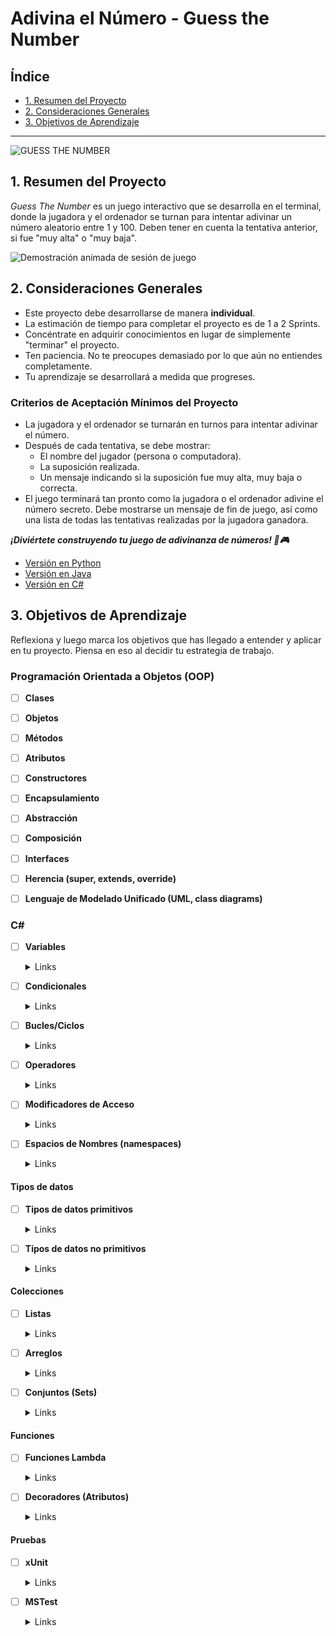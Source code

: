 # Adivina el Número - Guess the Number

## Índice

- [1. Resumen del Proyecto](#1-resumen-del-proyecto)
- [2. Consideraciones Generales](#2-consideraciones-generales)
- [3. Objetivos de Aprendizaje](#3-objetivos-de-aprendizaje)

---

![GUESS THE
NUMBER](https://firebasestorage.googleapis.com/v0/b/laboratoria-945ea.appspot.com/o/guess-the-number.png?alt=media)

## 1. Resumen del Proyecto

_Guess The Number_ es un juego interactivo que se desarrolla en el terminal,
donde la jugadora y el ordenador se turnan para intentar adivinar un número
aleatorio entre 1 y 100. Deben tener en cuenta la tentativa anterior, si fue
"muy alta" o "muy baja".

![Demostración animada de sesión de juego](https://firebasestorage.googleapis.com/v0/b/laboratoria-945ea.appspot.com/o/guess-the-number-demo.gif?alt=media)

## 2. Consideraciones Generales

- Este proyecto debe desarrollarse de manera **individual**.
- La estimación de tiempo para completar el proyecto es de 1 a 2 Sprints.
- Concéntrate en adquirir conocimientos en lugar de simplemente "terminar" el
  proyecto.
- Ten paciencia. No te preocupes demasiado por lo que aún no entiendes
  completamente.
- Tu aprendizaje se desarrollará a medida que progreses.

### **Criterios de Aceptación Mínimos del Proyecto**

- La jugadora y el ordenador se turnarán en turnos para intentar adivinar el
  número.
- Después de cada tentativa, se debe mostrar:
  * El nombre del jugador (persona o computadora).
  * La suposición realizada.
  * Un mensaje indicando si la suposición fue muy alta, muy baja o correcta.
- El juego terminará tan pronto como la jugadora o el ordenador adivine el
  número secreto. Debe mostrarse un mensaje de fin de juego, así como una lista
  de todas las tentativas realizadas por la jugadora ganadora.

**_¡Diviértete construyendo tu juego de adivinanza de números! 🎲🎮_**

- [Versión en Python](./docs/README-python.md)
- [Versión en Java](./docs/README-java.md)
- [Versión en C#](./docs/README-csharp.md)

## 3. Objetivos de Aprendizaje


Reflexiona y luego marca los objetivos que has llegado a entender y aplicar en tu proyecto. Piensa en eso al decidir tu estrategia de trabajo.

### Programación Orientada a Objetos (OOP)

- [ ] **Clases**

- [ ] **Objetos**

- [ ] **Métodos**

- [ ] **Atributos**

- [ ] **Constructores**

- [ ] **Encapsulamiento**

- [ ] **Abstracción**

- [ ] **Composición**

- [ ] **Interfaces**

- [ ] **Herencia (super, extends, override)**

- [ ] **Lenguaje de Modelado Unificado (UML, class diagrams)**

### C#

- [ ] **Variables**

  <details><summary>Links</summary><p>

  * [Variables (en inglés) - Microsoft Docs](https://learn.microsoft.com/es-es/dotnet/csharp/language-reference/language-specification/variables)
  * [C# | Variables](https://www.geeksforgeeks.org/c-sharp-variables/)
  * [Variables y Tipos en C#](https://desarrolloweb.com/articulos/variables-tipos-csharp)
</p></details>

- [ ] **Condicionales**

  <details><summary>Links</summary><p>

  * [Instrucciones de selección - Microsoft Docs](https://learn.microsoft.com/es-es/dotnet/csharp/language-reference/statements/selection-statements)
</p></details>

- [ ] **Bucles/Ciclos**

  <details><summary>Links</summary><p>

  * [Instrucciones de iteración - Microsoft Docs](https://learn.microsoft.com/es-es/dotnet/csharp/language-reference/statements/iteration-statements)
</p></details>

- [ ] **Operadores**

  <details><summary>Links</summary><p>

  * [Operadores y expresiones de C# (referencia de C#) - Microsoft Docs](https://docs.microsoft.com/es-es/dotnet/csharp/language-reference/operators/)
</p></details>

- [ ] **Modificadores de Acceso**

  <details><summary>Links</summary><p>

  * [Modificadores de acceso (Guía de programación de C#) - Microsoft Docs](https://docs.microsoft.com/es-es/dotnet/csharp/programming-guide/classes-and-structs/access-modifiers)
</p></details>

- [ ] **Espacios de Nombres (namespaces)**

  <details><summary>Links</summary><p>

  * [Declaración de espacios de nombres para organizar los tipos - Microsoft Docs](https://docs.microsoft.com/es-es/dotnet/csharp/programming-guide/namespaces/)
</p></details>

#### Tipos de datos

- [ ] **Tipos de datos primitivos**

  <details><summary>Links</summary><p>

  * [Tipos integrados (referencia de C#) - Microsoft Docs](https://learn.microsoft.com/es-es/dotnet/csharp/language-reference/builtin-types/built-in-types)
  * [C# | Data Types (en inglés)](https://www.geeksforgeeks.org/c-sharp-data-types/)
</p></details>

- [ ] **Tipos de datos no primitivos**

  <details><summary>Links</summary><p>

  * [Common Type System - Microsoft Docs](https://learn.microsoft.com/es-es/dotnet/csharp/fundamentals/types/#the-common-type-system)
</p></details>

#### Colecciones

- [ ] **Listas**

  <details><summary>Links</summary><p>

  * [List<T> Clase - Microsoft Docs](https://learn.microsoft.com/es-es/dotnet/api/system.collections.generic.list-1?view=net-8.0)
  * [Aprenda a administrar colecciones de datos mediante List<T> en C# - Microsoft Docs](https://learn.microsoft.com/es-es/dotnet/csharp/tour-of-csharp/tutorials/arrays-and-collections)
</p></details>

- [ ] **Arreglos**

  <details><summary>Links</summary><p>

  * [Matrices - Microsoft Docs](https://learn.microsoft.com/es-es/dotnet/csharp/language-reference/builtin-types/arrays)
</p></details>

- [ ] **Conjuntos (Sets)**

  <details><summary>Links</summary><p>

  * [HashSet<T> Clase - Microsoft Docs](https://learn.microsoft.com/es-es/dotnet/api/system.collections.generic.hashset-1?view=net-8.0)
  * [HashSet in C# with Examples (en inglés)](https://www.geeksforgeeks.org/hashset-in-c-sharp-with-examples/)
</p></details>

#### Funciones

- [ ] **Funciones Lambda**

  <details><summary>Links</summary><p>

  * [Expresiones lambda y funciones anónimas (referencia de C#) - Microsoft Docs](https://docs.microsoft.com/es-es/dotnet/csharp/programming-guide/statements-expressions-operators/lambda-expressions)
</p></details>

- [ ] **Decoradores (Atributos)**

  <details><summary>Links</summary><p>

  * [Atributos (en Inglés) - Microsoft Docs](https://docs.microsoft.com/es-es/dotnet/csharp/programming-guide/concepts/attributes/)
  * [Definición y lectura de atributos personalizados - Microsoft Docs](https://learn.microsoft.com/es-es/dotnet/csharp/advanced-topics/reflection-and-attributes/attribute-tutorial)
</p></details>

#### Pruebas

- [ ] **xUnit**

  <details><summary>Links</summary><p>

  * [xUnit.net Documentación - xUnit.net](https://xunit.net/#documentation)
  * [Prueba unitaria de C# en .NET Core mediante pruebas de dotnet y xUnit - Microsoft Docs](https://learn.microsoft.com/es-es/dotnet/core/testing/unit-testing-with-dotnet-test)
</p></details>

- [ ] **MSTest**

  <details><summary>Links</summary><p>

  * [MSTest V2 - GitHub](https://github.com/microsoft/testfx?tab=readme-ov-file)
  * [Prueba unitaria de C# con MSTest y .NET](https://learn.microsoft.com/es-es/dotnet/core/testing/unit-testing-with-mstest)
</p></details>
